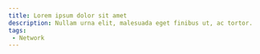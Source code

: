 ```yaml
---
title: Lorem ipsum dolor sit amet
description: Nullam urna elit, malesuada eget finibus ut, ac tortor.
tags:
 - Network
---
```

